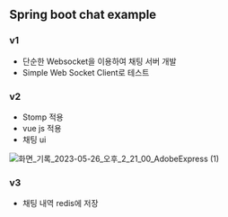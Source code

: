## Spring boot chat example

### v1
- 단순한 Websocket을 이용하여 채팅 서버 개발
- Simple Web Socket Client로 테스트

### v2
- Stomp 적용
- vue js 적용
- 채팅 ui

![화면_기록_2023-05-26_오후_2_21_00_AdobeExpress (1)](https://github.com/Eui9179/spring-boot-chat-example/assets/83222282/c3477233-4063-492d-8e3b-5755cdb7c68a)

### v3
- 채팅 내역 redis에 저장